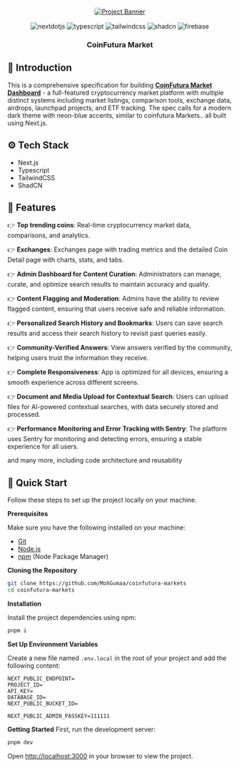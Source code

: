 <div align="center">
  <br />
    <a href="https://coinfutura.com" target="_blank">
      <img src="https://coinfutura.com/wp-content/uploads/2025/04/CoinFutura-Feature.jpg" alt="Project Banner" style="border-radius: 4px; margin-bottom: 16px; ">
    </a>
  <br />

  <div>
    <img src="https://img.shields.io/badge/-Next_JS-black?style=for-the-badge&logoColor=white&logo=nextdotjs&color=000000" alt="nextdotjs" />
    <img src="https://img.shields.io/badge/-TypeScript-black?style=for-the-badge&logoColor=white&logo=typescript&color=3178C6" alt="typescript" />
    <img src="https://img.shields.io/badge/-Tailwind_CSS-black?style=for-the-badge&logoColor=white&logo=tailwindcss&color=06B6D4" alt="tailwindcss" />
    <img src="https://img.shields.io/badge/shadcn/ui-000000?style=for-the-badge&logo=shadcn/ui&logoColor=white" alt="shadcn" />
    <img src="https://img.shields.io/badge/firebase-ffca28?style=for-the-badge&logo=firebase&logoColor=black" alt="firebase" />
  </div>

  <h3 align="center">CoinFutura Market</h3>

</div>

## <a name="introduction">🤖 Introduction</a>

This is a comprehensive specification for building <a href="https://coinfutura.com" target="_blank"><b>CoinFutura Market Dashboard</b></a> - a full-featured cryptocurrency market platform with multiple distinct systems including market listings, comparison tools, exchange data, airdrops, launchpad projects, and ETF tracking. The spec calls for a modern dark theme with neon-blue accents, similar to coinfutura Markets.. all built using Next.js.

## <a name="tech-stack">⚙️ Tech Stack</a>

- Next.js
- Typescript
- TailwindCSS
- ShadCN

## <a name="features">🔋 Features</a>

👉 **Top trending coins**: Real-time cryptocurrency market data, comparisons, and analytics.

👉 **Exchanges**: Exchanges page with trading metrics and the detailed Coin Detail page with charts, stats, and tabs.

👉 **Admin Dashboard for Content Curation**: Administrators can manage, curate, and optimize search results to maintain accuracy and quality.

👉 **Content Flagging and Moderation**: Admins have the ability to review flagged content, ensuring that users receive safe and reliable information.

👉 **Personalized Search History and Bookmarks**: Users can save search results and access their search history to revisit past queries easily.

👉 **Community-Verified Answers**: View answers verified by the community, helping users trust the information they receive.

👉 **Complete Responsiveness**: App is optimized for all devices, ensuring a smooth experience across different screens.

👉 **Document and Media Upload for Contextual Search**: Users can upload files for AI-powered contextual searches, with data securely stored and processed.

👉 **Performance Monitoring and Error Tracking with Sentry**: The platform uses Sentry for monitoring and detecting errors, ensuring a stable experience for all users.

and many more, including code architecture and reusability

## <a name="quick-start">🤸 Quick Start</a>

Follow these steps to set up the project locally on your machine.

**Prerequisites**

Make sure you have the following installed on your machine:

- [Git](https://git-scm.com/)
- [Node.js](https://nodejs.org/en)
- [npm](https://www.npmjs.com/) (Node Package Manager)

**Cloning the Repository**

```bash
git clone https://github.com/MohGumaa/coinfutura-markets
cd coinfutura-markets
```

**Installation**

Install the project dependencies using npm:

```bash
pnpm i
```

**Set Up Environment Variables**

Create a new file named `.env.local` in the root of your project and add the following content:

```env
NEXT_PUBLIC_ENDPOINT=
PROJECT_ID=
API_KEY=
DATABASE_ID=
NEXT_PUBLIC_BUCKET_ID=

NEXT_PUBLIC_ADMIN_PASSKEY=111111
```

**Getting Started**
First, run the development server:

```bash
pnpm dev
```

Open [http://localhost:3000](http://localhost:3000) in your browser to view the project.
